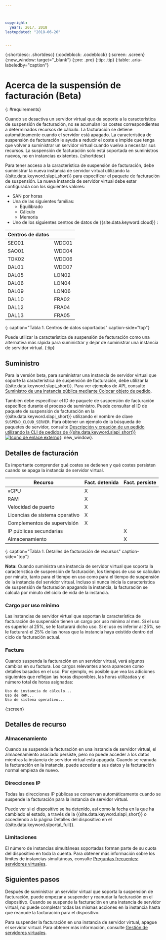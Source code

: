 ```yaml
---



copyright:
  years: 2017, 2018
lastupdated: "2018-06-26"


---
```


{:shortdesc: .shortdesc}
{:codeblock: .codeblock}
{:screen: .screen}
{:new_window: target="_blank"}
{:pre: .pre}
{:tip: .tip}
{:table: .aria-labeledby="caption"}

# Acerca de la suspensión de facturación (Beta)
{: #requirements}

Cuando se desactiva un servidor virtual que da soporte a la característica de suspensión de facturación, no se acumulan los costes correspondientes a determinados recursos de cálculo. La facturación se detiene automáticamente cuando el servidor está apagado. La característica de suspensión de facturación le ayuda a reducir el coste e impide que tenga que volver a suministrar un servidor virtual cuando vuelva a necesitar sus recursos. La suspensión de facturación solo está soportada en suministros nuevos, no en instancias existentes.
{:shortdesc}

Para tener acceso a la característica de suspensión de facturación, debe suministrar la nueva instancia de servidor virtual utilizando la {{site.data.keyword.slapi_short}} para especificar el paquete de facturación de suspensión. La nueva instancia de servidor virtual debe estar configurada con los siguientes valores:

* SAN por horas
* Una de las siguientes familias:
  * Equilibrado
  * Cálculo
  * Memoria
* Uno de los siguientes centros de datos de {{site.data.keyword.cloud}} :

| Centros de datos |         |
| ------------ | ------- | 
|SEO01         |  WDC01  |
|SAO01         |  WDC04  |
|TOK02         |  WDC06  |
|DAL01         |  WDC07  |
|DAL05         |  LON02  |
|DAL06         |  LON04  |
|DAL09         |  LON06  |
|DAL10         |  FRA02  |
|DAL12         |  FRA04  |
|DAL13         |  FRA05  |
{: caption="Tabla 1. Centros de datos soportados" caption-side="top"}

Puede utilizar la característica de suspensión de facturación como una alternativa más rápida para suministrar y dejar de suministrar una instancia de servidor virtual.
{:tip}

## Suministro

Para la versión beta, para suministrar una instancia de servidor virtual que soporte la característica de suspensión de facturación, debe utilizar la {{site.data.keyword.slapi_short}}. Para ver ejemplos de API, consulte [ Suministro de una instancia pública mediante Colocar objeto de pedido](../vsi/vsi_provision_api.html#provisioning-a-public-instance-using-place-order-object). 

También debe especificar el ID de paquete de suspensión de facturación específico durante el proceso de suministro. Puede consultar el ID de paquete de suspensión de facturación en la {{site.data.keyword.slapi_short}} utilizando el nombre de clave `SUSPEND_CLOUD_SERVER`. Para obtener un ejemplo de la búsqueda de paquetes de servidor, consulte [Descripción y creación de un pedido utilizando la CLI de pedidos de {{site.data.keyword.slapi_short}} ![Icono de enlace externo](../icons/launch-glyph.svg "Icono de enlace externo")](https://softlayer.github.io/article/understanding-ordering/){: new_window}.

## Detalles de facturación

Es importante comprender qué costes se detienen y qué costes persisten cuando se apaga la instancia de servidor virtual.

| Recurso                      | Fact. detenida   | Fact. persiste |
| ----------------------------- | ----------------- | ---------------- |
| vCPU                          |          X        |                  |
| RAM                           |          X        |                  |
| Velocidad de puerto                    |          X        |                  |
| Licencias de sistema operativo     |          X        |                  |
| Complementos de supervisión          |          X        |                  |
| IP públicas secundarias |                   |         X        |
| Almacenamiento                       |                   |         X        |
{: caption="Tabla 1. Detalles de facturación de recursos" caption-side="top"}   

**Nota:** Cuando suministra una instancia de servidor virtual que soporta la característica de suspensión de facturación, los tiempos de uso se calculan por minuto, tanto para el tiempo en uso como para el tiempo de suspensión de la instancia del servidor virtual. Incluso si nunca inicia la característica de suspensión de facturación apagando la instancia, la facturación se calcula por minuto del ciclo de vida de la instancia. 

### Cargo por uso mínimo
Las instancias de servidor virtual que soportan la característica de facturación de suspensión tienen un cargo por uso mínimo al mes. Si el uso es superior al 25%, se le facturará dicho uso. Si el uso es inferior al 25%, se le facturará el 25% de las horas que la instancia haya existido dentro del ciclo de facturación actual. 

### Factura
Cuando suspenda la facturación en un servidor virtual, verá algunos cambios en su factura. Los cargos relevantes ahora aparecen como detalles basados en el uso. Por ejemplo, es posible que vea las adiciones siguientes que reflejan las horas disponibles, las horas utilizadas y el número total de horas asignadas:

```
Uso de instancia de cálculo...
Uso de RAM...
Uso de sistema operativo...
```
{:screen}

## Detalles de recurso

### Almacenamiento

Cuando se suspende la facturación en una instancia de servidor virtual, el almacenamiento asociado persiste, pero no puede acceder a los datos mientras la instancia de servidor virtual está apagada. Cuando se reanuda la facturación en la instancia, puede acceder a sus datos y la facturación normal empieza de nuevo.

### Direcciones IP

Todas las direcciones IP públicas se conservan automáticamente cuando se suspende la facturación para la instancia de servidor virtual.

Puede ver si el dispositivo se ha detenido, así como la fecha en la que ha cambiado el estado, a través de la {{site.data.keyword.slapi_short}} o accediendo a la página Detalles del dispositivo en el {{site.data.keyword.slportal_full}}.

### Limitaciones

El número de instancias simultáneas soportadas forman parte de su cuota del dispositivo en toda la cuenta. Para obtener más información sobre los límites de instancias simultáneas, consulte [Preguntas frecuentes: servidores virtuales](vsi_faqs_vs.html#concurrent).

## Siguientes pasos
Después de suministrar un servidor virtual que soporta la suspensión de facturación, puede empezar a suspender y reanudar la facturación en el dispositivo.
Cuando se suspende la facturación en una instancia de servidor virtual, no puede completar todas las mismas acciones en la instancia hasta que reanude la facturación para el dispositivo.

Para suspender la facturación en una instancia de servidor virtual, apague el servidor virtual. Para obtener más información, consulte [Gestión de servidores virtuales](vsi_managing.html).
